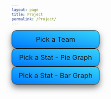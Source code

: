 ```yaml
---
layout: page
title: Project
permalink: /Project/
---
```

<html>
<head>
    <style>
        /* CSS for dropdown menus */
        .dropdown1 {
            position: relative;
            display: inline-block;
            margin-right: 30px;
            border: 1px solid black;
            background-color: #5499C7;
            width: 250px;
            box-shadow: 0px 10px 20px rgba(0,0,0,0.5);
            border-radius: 15px;
            padding: 15px;
            text-align: center;
            font-size: 22px;
            cursor: pointer;
            background: linear-gradient(to top right, #007bff, #33D3FA);
        }
        .dropdown {
            position: relative;
            display: inline-block;
            margin-right: 30px;
            border: 1px solid black;
            background-color: #5499C7;
            width: 250px;
            box-shadow: 0px 10px 20px rgba(0,0,0,0.5);
            border-radius: 15px;
            padding: 15px;
            text-align: center;
            font-size: 22px;
            cursor: pointer;
            background: linear-gradient(to top right, #007bff, #33D3FA);
        }
        .dropdown-content {
            display: none;
            position: absolute;
            background-color: #f9f9f9;
            width: 600px;
            z-index: 1;
            box-shadow: 0px 10px 20px rgba(0,0,0,0.8);
            border-radius: 8px;
            padding: 12px;
            font-size: 15px;
            column-count: 3;
            column-gap: 0.5px;
            text-align: center;
        }
        .dropdown:hover .dropdown-content {
            display: block;
        }
        .dropdown-item {
            padding: 10px;
            color: #333;
            cursor: pointer;
            transition: background-color 0.3s ease;
        }
        .dropdown-item:hover {
            background-color: #e5e5e5;
        }
        .dropdown-item:first-child {
            margin-top: 0;
        }
        .dropdown-item:last-child {
            margin-bottom: 0;
        }
        .dropdown-content1 {
            display: none;
            font-size: 15px;
            position: absolute;
            background-color: #f9f9f9;
            width: 200px;
            z-index: 1;
            box-shadow: 0px 10px 20px rgba(0,0,0,0.8);
            border-radius: 8px;
            padding: 12px;
            column-count: 2;
            column-gap: 0.5px;
            text-align: center;
        }
        .dropdown1:hover .dropdown-content1 {
            display: block;
        }
        .dropdown-item1 {
            padding: 10px;
            color: #333;
            cursor: pointer;
            transition: background-color 0.3s ease;
        }
        .dropdown-item1:hover {
            background-color: #e5e5e5;
        }
        .dropdown-item1:first-child {
            margin-top: 0;
        }
        .dropdown-item1:last-child {
            margin-bottom: 0;
        }
    </style>
</head>
<body>
    <div class="dropdown">
        <span>Pick a Team</span>
        <div class="dropdown-content">
            <div class="dropdown-item" id="team1">Atlanta Hawks</div>
            <div class="dropdown-item" id="team2">Boston Celtics</div>
            <div class="dropdown-item" id="team3">Brooklyn Nets</div>
            <div class="dropdown-item" id="team4">Charlotte Hornets</div>
            <div class="dropdown-item" id="team5">Chicago Bulls</div>
            <div class="dropdown-item" id="team6">Cleveland Cavaliers</div>
            <div class="dropdown-item" id="team7">Dallas Mavericks</div>
            <div class="dropdown-item" id="team8">Denver Nuggets</div>
            <div class="dropdown-item" id="team9">Detroit Pistons</div>
            <div class="dropdown-item" id="team10">Golden State Warriors</div>
            <div class="dropdown-item" id="team11">Houton Rockets</div>
            <div class="dropdown-item" id="team12">Indiana Pacers</div>
            <div class="dropdown-item" id="team13">Los Angeles Clippers</div>
            <div class="dropdown-item" id="team14">Los Angeles Lakers</div>
            <div class="dropdown-item" id="team15">Memphis Grizzlies</div>
            <div class="dropdown-item" id="team16">Miami Heat</div>
            <div class="dropdown-item" id="team17">Milwaukee Bucks</div>
            <div class="dropdown-item" id="team18">Minnesota Timberwolves</div>
            <div class="dropdown-item" id="team19">New Orleans Pelicans</div>
            <div class="dropdown-item" id="team20">New York Knicks</div>
            <div class="dropdown-item" id="team21">Oklahoma City Thunder</div>
            <div class="dropdown-item" id="team22">Orlando Magic</div>
            <div class="dropdown-item" id="team23">Philadelphia 76ers</div>
            <div class="dropdown-item" id="team24">Phoenix Suns</div>
            <div class="dropdown-item" id="team25">Portland Trail Blazers</div>
            <div class="dropdown-item" id="team26">Sacramento Kings</div>
            <div class="dropdown-item" id="team27">San Antonio Spurs</div>
            <div class="dropdown-item" id="team28">Toronto Raptors</div>
            <div class="dropdown-item" id="team29">Utah Jazz</div>
            <div class="dropdown-item" id="team30">Washington Wizards</div>
        </div>
    </div>
    <div class="dropdown1">
        <span>Pick a Stat - Pie Graph</span>
        <div class="dropdown-content1">
            <div class="dropdown-item1" id="pie1">Points</div>
            <div class="dropdown-item1" id="pie2">Assists</div>
            <div class="dropdown-item1" id="pie3">Rebounds</div>
            <div class="dropdown-item1" id="pie4">Steals</div>
            <div class="dropdown-item1" id="pie5">Blocks</div>
            <div class="dropdown-item1" id="pie6">Field Goal %</div>
            <div class="dropdown-item1" id="pie7">3 Point %</div>
        </div>
    </div>
    <div class="dropdown1">
        <span>Pick a Stat - Bar Graph</span>
        <div class="dropdown-content1">
            <div class="dropdown-item1" id="bar1">Points</div>
            <div class="dropdown-item1" id="bar2">Assists</div>
            <div class="dropdown-item1" id="bar3">Rebounds</div>
            <div class="dropdown-item1" id="bar4">Steals</div>
            <div class="dropdown-item1" id="bar5">Blocks</div>
            <div class="dropdown-item1" id="bar6">Field Goal %</div>
            <div class="dropdown-item1" id="bar7">3 Point %</div>
        </div>
    </div>
</body>
<script defer src="https://pyscript.net/alpha/pyscript.js">
    <py-script> print("wow") </py-script>
</script>
</html>